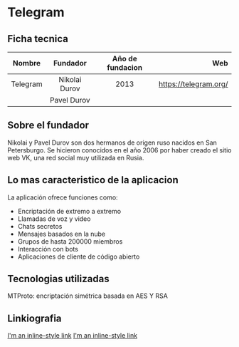 # Telegram

## Ficha tecnica


| Nombre   | Fundador     | Año de fundacion | Web					    |
| ---------|:------------:|:----------------:|-------------------------:|
| Telegram |Nikolai Durov |		2013         |  https://telegram.org/   |
|		   |Pavel Durov   |					 |     						|

## Sobre el fundador

Nikolai y Pavel Durov son dos hermanos de origen ruso nacidos en San Petersburgo. 
Se hicieron conocidos en el año 2006 por haber creado el sitio web VK, una red social muy utilizada en Rusia.

## Lo mas caracteristico de la aplicacion

La aplicación ofrece funciones como:
  * Encriptación de extremo a extremo
  * Llamadas de voz y video
  * Chats secretos
  * Mensajes basados en la nube
  * Grupos de hasta 200000 miembros
  * Interacción con bots
  * Aplicaciones de cliente de código abierto

## Tecnologias utilizadas

MTProto: encriptación simétrica basada en AES Y RSA


## Linkiografia

[I'm an inline-style link](https://en.wikipedia.org/wiki/Telegram_(software))
[I'm an inline-style link](https://telegram.org/evolution)


